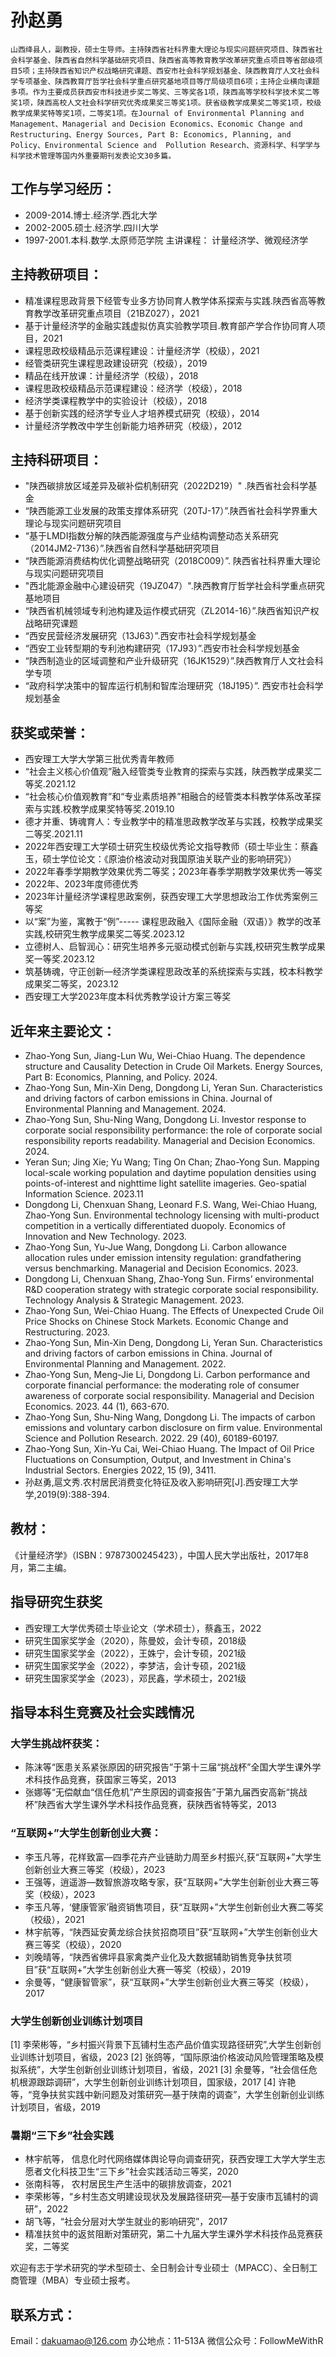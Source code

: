 # 孙赵勇
    山西绛县人，副教授，硕士生导师。主持陕西省社科界重大理论与现实问题研究项目、陕西省社会科学基金、陕西省自然科学基础研究项目、陕西省高等教育教学改革研究重点项目等省部级项目5项；主持陕西省知识产权战略研究课题、西安市社会科学规划基金、陕西教育厅人文社会科学专项基金、陕西教育厅哲学社会科学重点研究基地项目等厅局级项目6项；主持企业横向课题多项。作为主要成员获西安市科技进步奖二等奖、三等奖各1项，陕西高等学校科学技术奖二等奖1项，陕西高校人文社会科学研究优秀成果奖三等奖1项。获省级教学成果奖二等奖1项，校级教学成果奖特等奖1项，二等奖1项。在Journal of Environmental Planning and Management、Managerial and Decision Economics、Economic Change and Restructuring、Energy Sources, Part B: Economics, Planning, and Policy、Environmental Science and  Pollution Research、资源科学、科学学与科学技术管理等国内外重要期刊发表论文30多篇。

## 工作与学习经历：
- 2009-2014.博士.经济学.西北大学
- 2002-2005.硕士.经济学.四川大学
- 1997-2001.本科.数学.太原师范学院
主讲课程：
计量经济学、微观经济学

## 主持教研项目：
- 精准课程思政背景下经管专业多方协同育人教学体系探索与实践.陕西省高等教育教学改革研究重点项目（21BZ027），2021
- 基于计量经济学的金融实践虚拟仿真实验教学项目.教育部产学合作协同育人项目，2021
- 课程思政校级精品示范课程建设：计量经济学（校级），2021
- 经管类研究生课程思政建设研究（校级），2019
- 精品在线开放课：计量经济学（校级），2018
- 课程思政校级精品示范课程建设：经济学（校级），2018
- 经济学类课程教学中的实验设计（校级），2018
- 基于创新实践的经济学专业人才培养模式研究（校级），2014
- 计量经济学教改中学生创新能力培养研究（校级），2012

## 主持科研项目：
-  "陕西碳排放区域差异及碳补偿机制研究（2022D219）" .陕西省社会科学基金
- “陕西能源工业发展的政策支撑体系研究（20TJ-17）”.陕西省社会科学界重大理论与现实问题研究项目
- “基于LMDI指数分解的陕西能源强度与产业结构调整动态关系研究（2014JM2-7136）”.陕西省自然科学基础研究项目
- “陕西能源消费结构优化调整战略研究（2018C009）”. 陕西省社科界重大理论与现实问题研究项目
-  "西北能源金融中心建设研究（19JZ047）".陕西教育厅哲学社会科学重点研究基地项目
-  “陕西省机械领域专利池构建及运作模式研究（ZL2014-16）”.陕西省知识产权战略研究课题
- “西安民营经济发展研究（13J63）”.西安市社会科学规划基金
- “西安工业转型期的专利池构建研究（17J93）”.西安市社会科学规划基金
- “陕西制造业的区域调整和产业升级研究（16JK1529）”.陕西教育厅人文社会科学专项
- “政府科学决策中的智库运行机制和智库治理研究（18J195）”. 西安市社会科学规划基金

## 获奖或荣誉：
- 西安理工大学大学第三批优秀青年教师
- “社会主义核心价值观”融入经管类专业教育的探索与实践，陕西教学成果奖二等奖.2021.12
- “社会核心价值观教育”和“专业素质培养”相融合的经管类本科教学体系改革探索与实践.校教学成果奖特等奖.2019.10
- 德才并重、铸魂育人：专业教学中的精准思政教学改革与实践，校教学成果奖二等奖.2021.11
- 2022年西安理工大学硕士研究生校级优秀论文指导教师（硕士毕业生：蔡鑫玉，硕士学位论文：《原油价格波动对我国原油关联产业的影响研究》）
- 2022年春季学期教学效果优秀二等奖；2023年春季学期教学效果优秀一等奖
- 2022年、2023年度师德优秀
- 2023年计量经济学课程思政案例，获西安理工大学思想政治工作优秀案例三等奖
-  以“案”为鉴，寓教于“例”----- 课程思政融入《国际金融（双语）》教学的改革实践,校研究生教学成果奖二等奖.2023.12
- 立德树人、启智润心：研究生培养多元驱动模式创新与实践,校研究生教学成果奖一等奖.2023.12
- 筑基铸魂，守正创新—经济学类课程思政改革的系统探索与实践，校本科教学成果奖二等奖，2023.12
- 西安理工大学2023年度本科优秀教学设计方案三等奖

## 近年来主要论文：
* Zhao-Yong Sun, Jiang-Lun Wu, Wei-Chiao Huang. The dependence structure and Causality Detection in Crude Oil Markets. Energy Sources, Part B: Economics, Planning, and Policy. 2024.
* Zhao-Yong Sun, Min-Xin Deng, Dongdong Li, Yeran Sun. Characteristics and driving factors of carbon emissions in China. Journal of Environmental Planning and Management. 2024. 
* Zhao-Yong Sun, Shu-Ning Wang, Dongdong Li. Investor response to corporate social responsibility performance: the role of corporate social responsibility reports readability. Managerial and Decision Economics. 2024.
* Yeran Sun; Jing Xie; Yu Wang; Ting On Chan; Zhao-Yong Sun. Mapping local-scale working population and daytime population densities using points-of-interest and nighttime light satellite imageries. Geo-spatial Information Science. 2023.11
* Dongdong Li, Chenxuan Shang, Leonard F.S. Wang, Wei-Chiao Huang, Zhao-Yong Sun. Environmental technology licensing with multi-product competition in a vertically differentiated duopoly. Economics of Innovation and New Technology. 2023.
* Zhao-Yong Sun, Yu-Jue Wang, Dongdong Li. Carbon allowance allocation rules under emission intensity regulation: grandfathering versus benchmarking. Managerial and Decision Economics. 2023. 
* Dongdong Li, Chenxuan Shang, Zhao-Yong Sun. Firms’ environmental R&D cooperation strategy with strategic corporate social responsibility. Technology Analysis & Strategic Management. 2023.
* Zhao-Yong Sun, Wei-Chiao Huang. The Effects of Unexpected Crude Oil Price Shocks on Chinese Stock Markets. Economic Change and Restructuring. 2023. 
* Zhao-Yong Sun, Min-Xin Deng, Dongdong Li, Yeran Sun. Characteristics and driving factors of carbon emissions in China. Journal of Environmental Planning and Management. 2022. 
* Zhao-Yong Sun, Meng-Jie Li, Dongdong Li. Carbon performance and corporate financial performance: the moderating role of consumer awareness of corporate social responsibility. Managerial and Decision Economics. 2023. 44 (1), 663-670. 
* Zhao-Yong Sun, Shu-Ning Wang, Dongdong Li. The impacts of carbon emissions and voluntary carbon disclosure on firm value. Environmental Science and  Pollution Research. 2022. 29 (40), 60189-60197.
* Zhao-Yong Sun, Xin-Yu Cai, Wei-Chiao Huang. The Impact of Oil Price Fluctuations on Consumption, Output, and Investment in China's Industrial Sectors. Energies 2022, 15 (9), 3411.
* 孙赵勇,扈文秀.农村居民消费变化特征及收入影响研究[J].西安理工大学学,2019(9):388-394.


## 教材：
《计量经济学》（ISBN：9787300245423），中国人民大学出版社，2017年8月，第二主编。

## 指导研究生获奖
- 西安理工大学优秀硕士毕业论文（学术硕士），蔡鑫玉，2022
- 研究生国家奖学金（2020），陈曼姣，会计专硕，2018级
- 研究生国家奖学金（2022），王姝宁，会计专硕，2021级
- 研究生国家奖学金（2022），李梦洁，会计专硕，2021级
- 研究生国家奖学金（2023），邓民鑫，学术硕士，2021级

## 指导本科生竞赛及社会实践情况
### 大学生挑战杯获奖：
- 陈沫等“医患关系紧张原因的研究报告”于第十三届“挑战杯”全国大学生课外学术科技作品竞赛，获国家三等奖，2013
- 张娜等“无偿献血“信任危机”产生原因的调查报告”于第九届西安高新“挑战杯”陕西省大学生课外学术科技作品竞赛，获陕西省特等奖，2013
### “互联网+”大学生创新创业大赛：
- 李玉凡等，花样致富—四季花卉产业链助力周至乡村振兴,获“互联网+”大学生创新创业大赛三等奖（校级），2023
- 王强等，逍遥游—数智旅游攻略专家，获“互联网+”大学生创新创业大赛三等奖（校级），2023
- 李玉凡等，‘健康管家’融资销售项目，获“互联网+”大学生创新创业大赛二等奖（校级），2021
- 林宇航等，“陕西延安黄龙综合扶贫招商项目”获“互联网+”大学生创新创业大赛三等奖（校级），2020
- 刘晚晴等，“陕西省佛坪县家禽类产业化及大数据辅助销售竞争扶贫项目”获“互联网+”大学生创新创业大赛一等奖（校级），2019
- 余曼等，“健康智管家”，获“互联网+”大学生创新创业大赛三等奖（校级），2017
### 大学生创新创业训练计划项目
[1] 李荣彬等，“乡村振兴背景下瓦铺村生态产品价值实现路径研究”,大学生创新创业训练计划项目，省级，2023
[2] 张鸽等，“国际原油价格波动风险管理策略及模拟系统”，大学生创新创业训练计划项目，省级，2021
[3] 余曼等，“社会信任危机根源跟踪调研”，大学生创新创业训练计划项目，国家级，2017
[4] 许艳等，“竞争扶贫实践中新问题及对策研究—基于陕南的调查”，大学生创新创业训练计划项目，省级，2019
### 暑期“三下乡”社会实践
- 林宇航等， 信息化时代网络媒体舆论导向调查研究，获西安理工大学大学生志愿者文化科技卫生“三下乡”社会实践活动三等奖，2020
- 张南科等， 农村居民生产生活中的碳排放调查，2021
- 李荣彬等，“乡村生态文明建设现状及发展路径研究—基于安康市瓦铺村的调研”，2022
- 胡飞等，“社会分层对大学生就业的影响研究”，2017
- 精准扶贫中的返贫阻断对策研究，第二十九届大学生课外学术科技作品竞赛获奖，二等奖

欢迎有志于学术研究的学术型硕士、全日制会计专业硕士（MPACC）、全日制工商管理（MBA）专业硕士报考。

## 联系方式：
Email：dakuamao@126.com
办公地点：11-513A
微信公众号：FollowMeWithR
